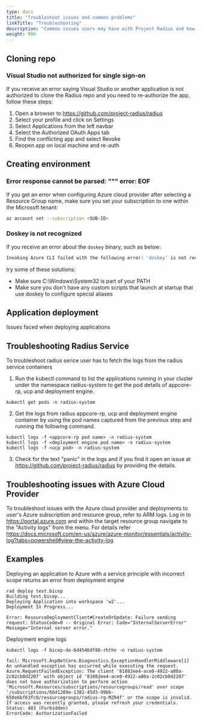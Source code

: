 ```yaml
---
type: docs
title: "Troubleshoot issues and common problems"
linkTitle: "Troubleshooting"
description: "Common issues users may have with Project Radius and how to address them"
weight: 900
---
```


## Cloning repo

### Visual Studio not authorized for single sign-on

If you receive an error saying Visual Studio or another application is not authorized to clone the Radius repo and you need to re-authorize the app, follow these steps:
1. Open a browser to https://github.com/project-radius/radius
1. Select your profile and click on Settings
1. Select Applications from the left navbar
1. Select the Authorized OAuth Apps tab
1. Find the conflicting app and select Revoke
1. Reopen app on local machine and re-auth


## Creating environment

### Error response cannot be parsed: """ error: EOF

If you get an error when configuring Azure cloud provider after selecting a Resource Group name, make sure you set your subscription to one within the Microsoft tenant:

```bash
az account set --subscription <SUB-ID>
```

### Doskey is not recognized

If you receive an error about the `doskey` binary, such as below:

```bash
Invoking Azure CLI failed with the following error: 'doskey' is not recognized as an internal or external command, operable program or batch file.
```

try some of these solutions:
- Make sure C:\Windows\System32 is part of your PATH
- Make sure you don't have any custom scripts that launch at startup that use doskey to configure special aliases

## Application deployment

Issues faced when deploying applications

## Troubleshooting Radius Service 

To troubleshoot radius serice user has to fetch the logs from the radius service containers

1. Run the kubectl command to list the applications running in your cluster under the namespace radius-system to get the pod details of appcore-rp, ucp and deployment engine.

```
kubectl get pods -n radius-system
```

2. Get the logs from radius appcore-rp, ucp and deployment engine container by using the pod names captured from the previous step and running the following command.

```
kubectl logs -f <appcore-rp pod name> -n radius-system
kubectl logs -f <deployment engine pod name> -n radius-system
kubectl logs -f <ucp pod> -n radius-system
```

3. Check for the text "panic" in the logs and if you find it open an issue at https://github.com/project-radius/radius by providing the details.

## Troubleshooting issues with Azure Cloud Provider

To troubleshoot issues with the Azure cloud provider and deployments to user's Azure subscription and resource group, refer to ARM logs. Log in to https://portal.azure.com and within the target resource group navigate to the "Activity logs" from the menu. For details refer https://docs.microsoft.com/en-us/azure/azure-monitor/essentials/activity-log?tabs=powershell#view-the-activity-log  

## Examples

Deploying an application to Azure with a service principle with incorrect scope returns an error from deployment engine

```
rad deploy test.bicep
Building test.bicep...
Deploying Application into workspace 'w2'...
Deployment In Progress...

Error: ResourceDeploymentClient#CreateOrUpdate: Failure sending request: StatusCode=0 -- Original Error: Code="InternalServerError" Message="Internal server error."
```

Deployment engine logs
```
kubectl logs -f bicep-de-6d4546df86-rhthn -n radius-system

fail: Microsoft.AspNetCore.Diagnostics.ExceptionHandlerMiddleware[1]
An unhandled exception has occurred while executing the request.
Azure.RequestFailedException: The client '81082ee4-ace0-4922-a80a-2c02cb0d2207' with object id '81082ee4-ace0-4922-a80a-2c02cb0d2207' does not have authorization to perform action 'Microsoft.Resources/subscriptions/resourcegroups/read' over scope '/subscriptions/66d1209e-1382-45d3-99bb-650e6bf63fc0/resourcegroups/radius-rg-MZ94f' or the scope is invalid. If access was recently granted, please refresh your credentials.
Status: 403 (Forbidden)
ErrorCode: AuthorizationFailed
```
